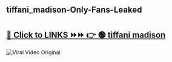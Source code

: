 
 ## tiffani_madison-Only-Fans-Leaked

# <h2><a href="https://clipsfans.com/tiffani_madison&ref=git">🔗 Click to LINKS ⏩⏩ 👉 🟢 tiffani madison </a></h2>

<a href="https://clipsfans.com/tiffani_madison&ref=git" rel="nofollow" data-target="animated-image.originalLink"><img src="https://i.ibb.co.com/xMMVF88/686577567.gif" alt="Viral Video Original" style="max-width: 100%; display: inline-block;" data-target="animated-image.originalImage"></a>
